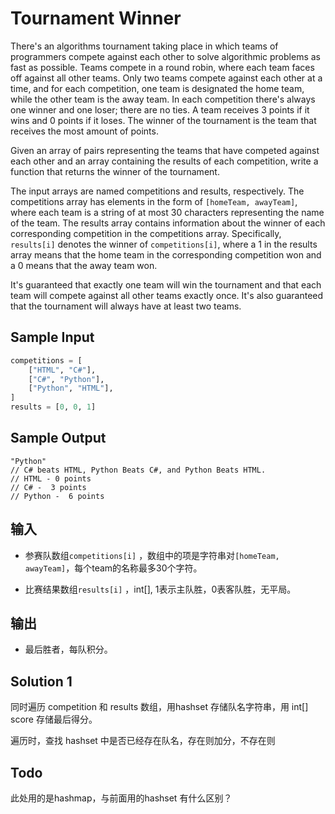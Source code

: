 # Tournament Winner 
There's an algorithms tournament taking place in which teams of programmers compete against each other to solve algorithmic problems as fast as possible. 
Teams compete in a round robin, where each team faces off against all other teams. 
Only two teams compete against each other at a time, 
and for each competition, one team is designated the home team, while the other team is the away team. 
In each competition there's always one winner and one loser; there are no ties. 
A team receives 3 points if it wins and 0 points if it loses. 
The winner of the tournament is the team that receives the most amount of points.

Given an array of pairs representing the teams that have competed against each other 
and an array containing the results of each competition, 
write a function that returns the winner of the tournament. 

The input arrays are named competitions and results, respectively. 
The competitions array has elements in the form of `[homeTeam, awayTeam]`, 
where each team is a string of at most 30 characters representing the name of the team. 
The results array contains information about the winner of each corresponding competition in the competitions array. 
Specifically, `results[i]` denotes the winner of `competitions[i]`, 
where a 1 in the results array means that the home team in the corresponding competition won and a 0 means that the away team won.

It's guaranteed that exactly one team will win the tournament 
and that each team will compete against all other teams exactly once. 
It's also guaranteed that the tournament will always have at least two teams.

## Sample Input

```python
competitions = [
    ["HTML", "C#"],
    ["C#", "Python"],
    ["Python", "HTML"],
]
results = [0, 0, 1]
```

## Sample Output
```
"Python"
// C# beats HTML, Python Beats C#, and Python Beats HTML.
// HTML - 0 points
// C# -  3 points
// Python -  6 points
```

## 输入
- 参赛队数组`competitions[i]` ，数组中的项是字符串对`[homeTeam, awayTeam]`，每个team的名称最多30个字符。

- 比赛结果数组`results[i]` ，int[], 1表示主队胜，0表客队胜，无平局。

## 输出
- 最后胜者，每队积分。

## Solution 1
同时遍历 competition 和 results 数组，用hashset 存储队名字符串，用 int[] score 存储最后得分。

遍历时，查找 hashset 中是否已经存在队名，存在则加分，不存在则

## Todo
此处用的是hashmap，与前面用的hashset 有什么区别？
